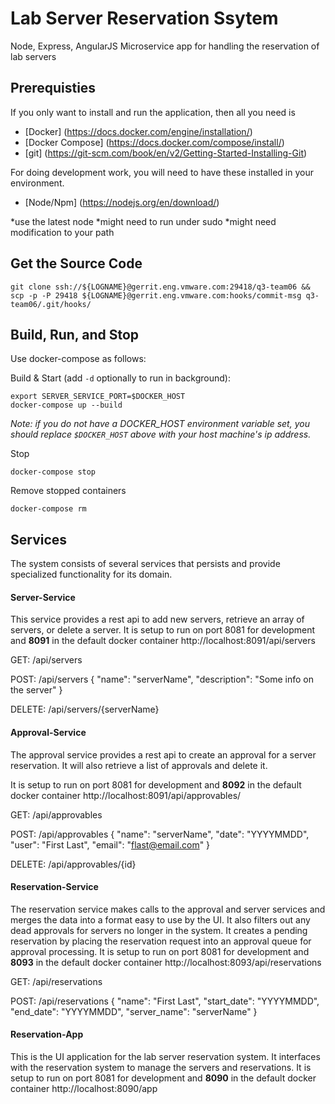 Lab Server Reservation Ssytem
=============================

Node, Express, AngularJS Microservice app for handling the reservation of lab servers 


## Prerequisties

If you only want to install and run the application, then all you need is 

- [Docker] (https://docs.docker.com/engine/installation/)
- [Docker Compose] (https://docs.docker.com/compose/install/)
- [git] (https://git-scm.com/book/en/v2/Getting-Started-Installing-Git)

For doing development work, you will need to have these installed in your
environment.

- [Node/Npm] (https://nodejs.org/en/download/)

 *use the latest node
 *might need to run under sudo
 *might need modification to your path

## Get the Source Code
```
git clone ssh://${LOGNAME}@gerrit.eng.vmware.com:29418/q3-team06 && scp -p -P 29418 ${LOGNAME}@gerrit.eng.vmware.com:hooks/commit-msg q3-team06/.git/hooks/
```

## Build, Run, and Stop
Use docker-compose as follows:

Build & Start  (add `-d` optionally to run in background):
```
export SERVER_SERVICE_PORT=$DOCKER_HOST
docker-compose up --build
```
_Note: if you do not have a DOCKER_HOST environment variable set, you should replace `$DOCKER_HOST` above with your host machine's ip address._

Stop
```
docker-compose stop
```

Remove stopped containers
```
docker-compose rm
```

## Services

The system consists of several services that persists and provide specialized functionality for its domain.

#### Server-Service
This service provides a rest api to add new servers, retrieve an array of servers, or delete a server.
It is setup to run on port 8081 for development and **8091** in the default docker container
http://localhost:8091/api/servers

GET: /api/servers

POST: /api/servers
{
  "name": "serverName",
  "description": "Some info on the server"
}

DELETE: /api/servers/{serverName}

#### Approval-Service
The approval service provides a rest api to create an approval for a server reservation. 
It will also retrieve a list of approvals and delete it.

It is setup to run on port 8081 for development and **8092** in the default docker container
http://localhost:8091/api/approvables/

GET: /api/approvables

POST: /api/approvables
{
  "name": "serverName",
  "date": "YYYYMMDD",
  "user": "First Last",
  "email": "flast@email.com"
}

DELETE: /api/approvables/{id}


#### Reservation-Service
The reservation service makes calls to the approval and server services and merges
the data into a format easy to use by the UI.  It also filters out any dead approvals
for servers no longer in the system.
It creates a pending reservation by placing the reservation request into an
approval queue for approval processing.
It is setup to run on port 8081 for development and **8093** in the default docker container
http://localhost:8093/api/reservations


GET: /api/reservations

POST: /api/reservations
{
  "name": "First Last",
  "start_date": "YYYYMMDD",
  "end_date": "YYYYMMDD",
  "server_name": "serverName"
}

#### Reservation-App
This is the UI application for the lab server reservation system.
It interfaces with the reservation system to manage the servers and reservations.
It is setup to run on port 8081 for development and **8090** in the default docker container
http://localhost:8090/app